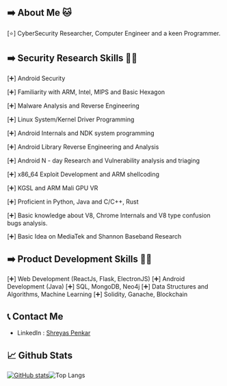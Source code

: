 ## ➡️ About Me 🐱

[⭐] CyberSecurity Researcher, Computer Engineer and a keen Programmer.

## ➡️ Security Research Skills 🧠✨

[➕] Android Security

[➕] Familiarity with ARM, Intel, MIPS and Basic Hexagon

[➕] Malware Analysis and Reverse Engineering

[➕] Linux System/Kernel Driver Programming

[➕] Android Internals and NDK system programming 

[➕] Android Library Reverse Engineering and Analysis 

[➕] Android N - day Research and Vulnerability analysis and triaging

[➕] x86_64 Exploit Development and ARM shellcoding

[➕] KGSL and ARM Mali GPU VR

[➕] Proficient in Python, Java and C/C++, Rust

[➕] Basic knowledge about V8, Chrome Internals and V8 type confusion bugs analysis.

[➕] Basic Idea on MediaTek and Shannon Baseband Research 


## ➡️ Product Development Skills 🧠✨

[➕] Web Development (ReactJs, Flask, ElectronJS)
[➕] Android Development (Java)
[➕] SQL, MongoDB, Neo4j
[➕] Data Structures and Algorithms, Machine Learning
[➕] Solidity, Ganache, Blockchain

## 📞 Contact Me
* LinkedIn : [Shreyas Penkar](https://www.linkedin.com/in/shreyas-penkar-2934891a7)

## 📈 Github Stats
[![GitHub stats](https://github-readme-stats.vercel.app/api?username=Shreyas-Penkar&bg_color=0D1117&title_color=f95959&text_color=e3e3e3&icon_color=f9826c&show_icons=true&hide_border=true&&count_private=true&include_all_commits=true&layout=compact&card_width=300)](https://github.com/anuraghazra/github-readme-stats)![Top Langs](https://github-readme-stats.vercel.app/api/top-langs/?username=Shreyas-Penkar&bg_color=0D1117&title_color=f95959&text_color=e3e3e3&icon_color=f9826c&show_icons=true&hide_border=true&&count_private=true&include_all_commits=true&layout=compact&langs_count=8&card_width=250")
